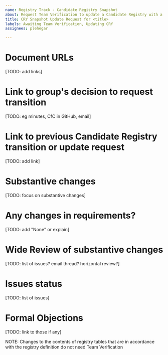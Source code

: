 ```yaml
---
name: Registry Track - Candidate Registry Snapshot
about: Request Team Verification to update a Candidate Registry with a new Snapshot (Candidate Registry Snapshot or Draft -> Candidate Registry Snapshot)
title: CRY Snapshot Update Request for <title>
labels: Awaiting Team Verification, Updating CRY
assignees: plehegar

---
```


# Document URLs
[TODO: add links]

# Link to group's decision to request transition
[TODO: eg minutes, CfC in GitHub, email]

# Link to previous Candidate Registry transition or update request
[TODO: add link]

# Substantive changes
[TODO: focus on substantive changes]

# Any changes in requirements?
[TODO: add "None" or explain]

# Wide Review of substantive changes
[TODO: list of issues? email thread? horizontal review?]

# Issues status
[TODO: list of issues]

# Formal Objections
[TODO: link to those if any]

NOTE: Changes to the contents of registry tables that are in accordance with the registry definition do not need Team Verification
